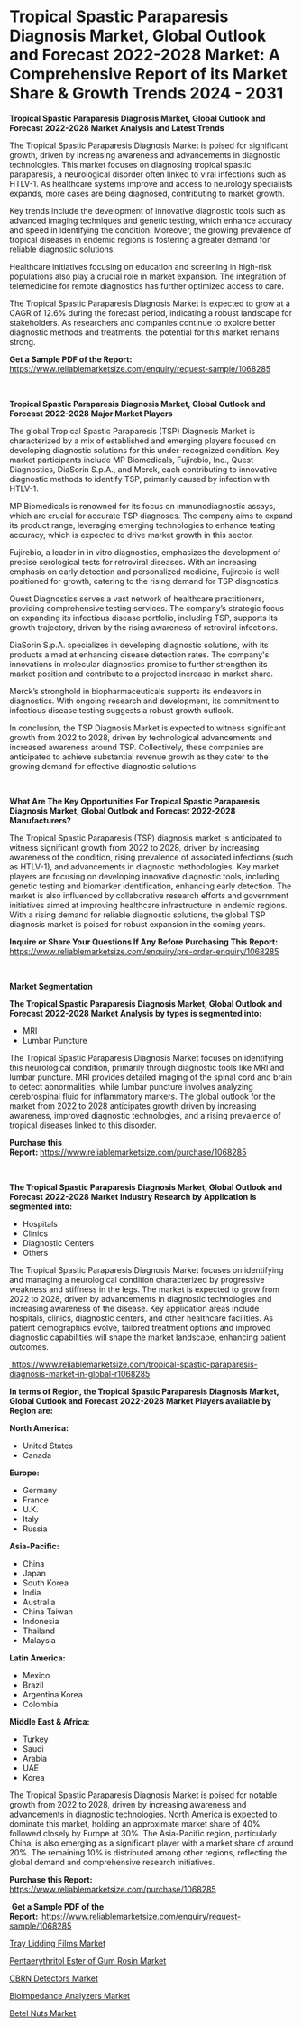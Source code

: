 <p><h1>Tropical Spastic Paraparesis Diagnosis Market, Global Outlook and Forecast 2022-2028 Market: A Comprehensive Report of its Market Share & Growth Trends 2024 - 2031</h1></p><p><strong>Tropical Spastic Paraparesis Diagnosis Market, Global Outlook and Forecast 2022-2028 Market Analysis and Latest Trends</strong></p>
<p><p>The Tropical Spastic Paraparesis Diagnosis Market is poised for significant growth, driven by increasing awareness and advancements in diagnostic technologies. This market focuses on diagnosing tropical spastic paraparesis, a neurological disorder often linked to viral infections such as HTLV-1. As healthcare systems improve and access to neurology specialists expands, more cases are being diagnosed, contributing to market growth. </p><p>Key trends include the development of innovative diagnostic tools such as advanced imaging techniques and genetic testing, which enhance accuracy and speed in identifying the condition. Moreover, the growing prevalence of tropical diseases in endemic regions is fostering a greater demand for reliable diagnostic solutions.</p><p>Healthcare initiatives focusing on education and screening in high-risk populations also play a crucial role in market expansion. The integration of telemedicine for remote diagnostics has further optimized access to care.</p><p>The Tropical Spastic Paraparesis Diagnosis Market is expected to grow at a CAGR of 12.6% during the forecast period, indicating a robust landscape for stakeholders. As researchers and companies continue to explore better diagnostic methods and treatments, the potential for this market remains strong.</p></p>
<p><strong>Get a Sample PDF of the Report:&nbsp;</strong> <a href="https://www.reliablemarketsize.com/enquiry/request-sample/1068285">https://www.reliablemarketsize.com/enquiry/request-sample/1068285</a></p>
<p>&nbsp;</p>
<p><strong>Tropical Spastic Paraparesis Diagnosis Market, Global Outlook and Forecast 2022-2028 Major Market Players</strong></p>
<p><p>The global Tropical Spastic Paraparesis (TSP) Diagnosis Market is characterized by a mix of established and emerging players focused on developing diagnostic solutions for this under-recognized condition. Key market participants include MP Biomedicals, Fujirebio, Inc., Quest Diagnostics, DiaSorin S.p.A., and Merck, each contributing to innovative diagnostic methods to identify TSP, primarily caused by infection with HTLV-1.</p><p>MP Biomedicals is renowned for its focus on immunodiagnostic assays, which are crucial for accurate TSP diagnoses. The company aims to expand its product range, leveraging emerging technologies to enhance testing accuracy, which is expected to drive market growth in this sector.</p><p>Fujirebio, a leader in in vitro diagnostics, emphasizes the development of precise serological tests for retroviral diseases. With an increasing emphasis on early detection and personalized medicine, Fujirebio is well-positioned for growth, catering to the rising demand for TSP diagnostics.</p><p>Quest Diagnostics serves a vast network of healthcare practitioners, providing comprehensive testing services. The company’s strategic focus on expanding its infectious disease portfolio, including TSP, supports its growth trajectory, driven by the rising awareness of retroviral infections.</p><p>DiaSorin S.p.A. specializes in developing diagnostic solutions, with its products aimed at enhancing disease detection rates. The company's innovations in molecular diagnostics promise to further strengthen its market position and contribute to a projected increase in market share.</p><p>Merck’s stronghold in biopharmaceuticals supports its endeavors in diagnostics. With ongoing research and development, its commitment to infectious disease testing suggests a robust growth outlook.</p><p>In conclusion, the TSP Diagnosis Market is expected to witness significant growth from 2022 to 2028, driven by technological advancements and increased awareness around TSP. Collectively, these companies are anticipated to achieve substantial revenue growth as they cater to the growing demand for effective diagnostic solutions. </p></p>
<p>&nbsp;</p>
<p><strong>What Are The Key Opportunities For Tropical Spastic Paraparesis Diagnosis Market, Global Outlook and Forecast 2022-2028 Manufacturers?</strong></p>
<p><p>The Tropical Spastic Paraparesis (TSP) diagnosis market is anticipated to witness significant growth from 2022 to 2028, driven by increasing awareness of the condition, rising prevalence of associated infections (such as HTLV-1), and advancements in diagnostic methodologies. Key market players are focusing on developing innovative diagnostic tools, including genetic testing and biomarker identification, enhancing early detection. The market is also influenced by collaborative research efforts and government initiatives aimed at improving healthcare infrastructure in endemic regions. With a rising demand for reliable diagnostic solutions, the global TSP diagnosis market is poised for robust expansion in the coming years.</p></p>
<p><strong>Inquire or Share Your Questions If Any Before Purchasing This Report:</strong> <a href="https://www.reliablemarketsize.com/enquiry/pre-order-enquiry/1068285">https://www.reliablemarketsize.com/enquiry/pre-order-enquiry/1068285</a></p>
<p>&nbsp;</p>
<p><strong>Market Segmentation</strong></p>
<p><strong>The Tropical Spastic Paraparesis Diagnosis Market, Global Outlook and Forecast 2022-2028 Market Analysis by types is segmented into:</strong></p>
<p><ul><li>MRI</li><li>Lumbar Puncture</li></ul></p>
<p><p>The Tropical Spastic Paraparesis Diagnosis Market focuses on identifying this neurological condition, primarily through diagnostic tools like MRI and lumbar puncture. MRI provides detailed imaging of the spinal cord and brain to detect abnormalities, while lumbar puncture involves analyzing cerebrospinal fluid for inflammatory markers. The global outlook for the market from 2022 to 2028 anticipates growth driven by increasing awareness, improved diagnostic technologies, and a rising prevalence of tropical diseases linked to this disorder.</p></p>
<p><strong>Purchase this Report:&nbsp;</strong><a href="https://www.reliablemarketsize.com/purchase/1068285">https://www.reliablemarketsize.com/purchase/1068285</a></p>
<p>&nbsp;</p>
<p><strong>The Tropical Spastic Paraparesis Diagnosis Market, Global Outlook and Forecast 2022-2028 Market Industry Research by Application is segmented into:</strong></p>
<p><ul><li>Hospitals</li><li>Clinics</li><li>Diagnostic Centers</li><li>Others</li></ul></p>
<p><p>The Tropical Spastic Paraparesis Diagnosis Market focuses on identifying and managing a neurological condition characterized by progressive weakness and stiffness in the legs. The market is expected to grow from 2022 to 2028, driven by advancements in diagnostic technologies and increasing awareness of the disease. Key application areas include hospitals, clinics, diagnostic centers, and other healthcare facilities. As patient demographics evolve, tailored treatment options and improved diagnostic capabilities will shape the market landscape, enhancing patient outcomes.</p></p>
<p><a href="https://www.reliablemarketsize.com/tropical-spastic-paraparesis-diagnosis-market-in-global-r1068285">&nbsp;https://www.reliablemarketsize.com/tropical-spastic-paraparesis-diagnosis-market-in-global-r1068285</a></p>
<p><strong>In terms of Region, the Tropical Spastic Paraparesis Diagnosis Market, Global Outlook and Forecast 2022-2028 Market Players available by Region are:</strong></p>
<p>
    <p> <strong> North America: </strong>
        <ul>
            <li>United States</li>
            <li>Canada</li>
        </ul>
        </p> 
    <p> <strong> Europe: </strong>
        <ul>
            <li>Germany</li>
            <li>France</li>
            <li>U.K.</li>
            <li>Italy</li>
            <li>Russia</li>
        </ul>
        </p> 
    <p> <strong> Asia-Pacific: </strong>
        <ul>
            <li>China</li>
            <li>Japan</li>
            <li>South Korea</li>
            <li>India</li>
            <li>Australia</li>
            <li>China Taiwan</li>
            <li>Indonesia</li>
            <li>Thailand</li>
            <li>Malaysia</li>
        </ul>
        </p> 
    <p> <strong> Latin America: </strong>
        <ul>
            <li>Mexico</li>
            <li>Brazil</li>
            <li>Argentina Korea</li>
            <li>Colombia</li>
        </ul>
        </p> 
    <p> <strong> Middle East & Africa: </strong>
        <ul>
            <li>Turkey</li>
            <li>Saudi</li>
            <li>Arabia</li>
            <li>UAE</li>
            <li>Korea</li>
        </ul>
    </p>
    </p>
<p><p>The Tropical Spastic Paraparesis Diagnosis Market is poised for notable growth from 2022 to 2028, driven by increasing awareness and advancements in diagnostic technologies. North America is expected to dominate this market, holding an approximate market share of 40%, followed closely by Europe at 30%. The Asia-Pacific region, particularly China, is also emerging as a significant player with a market share of around 20%. The remaining 10% is distributed among other regions, reflecting the global demand and comprehensive research initiatives.</p></p>
<p><strong>Purchase this Report: </strong><a href="https://www.reliablemarketsize.com/purchase/1068285">https://www.reliablemarketsize.com/purchase/1068285</a></p>
<p>&nbsp;<strong>Get a Sample PDF of the Report:&nbsp;&nbsp;</strong><a href="https://www.reliablemarketsize.com/enquiry/request-sample/1068285">https://www.reliablemarketsize.com/enquiry/request-sample/1068285</a></p>
<p><strong></strong></p>
<p><p><a href="https://www.linkedin.com/pulse/how-tray-lidding-films-market-changing-from-2024-2031-mark-research-hiedf?trackingId=XKz%2FSe0gR3y8tjyDj66OVA%3D%3D">Tray Lidding Films Market</a></p><p><a href="https://issuu.com/reportprime-2/docs/pentaerythritol-ester-of-gum-rosin-_9fccfe0ebd3c05">Pentaerythritol Ester of Gum Rosin Market</a></p><p><a href="https://medium.com/@mayak140345644/the-cbrn-detectors-market-prioritizes-cost-control-and-efficiency-enhancement-2ca818dfe6fe">CBRN Detectors Market</a></p><p><a href="https://www.linkedin.com/pulse/global-perspectives-bioimpedance-analyzers-market-trends-oexve?trackingId=VGcd1hoWS7yNJ3xZqknEbg%3D%3D">Bioimpedance Analyzers Market</a></p><p><a href="https://medium.com/@cpierre31945/the-betel-nuts-market-has-grown-significantly-as-a-result-of-several-important-causes-c9a9ad62f937">Betel Nuts Market</a></p></p>